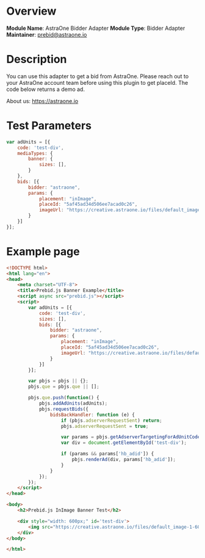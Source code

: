 # Overview


**Module Name**: AstraOne Bidder Adapter
**Module Type**: Bidder Adapter
**Maintainer**: prebid@astraone.io

# Description

You can use this adapter to get a bid from AstraOne.
Please reach out to your AstraOne account team before using this plugin to get placeId.
The code below returns a demo ad.

About us: https://astraone.io

# Test Parameters
```js
var adUnits = [{
    code: 'test-div',
    mediaTypes: {
        banner: {
            sizes: [],
        }
    },
    bids: [{
        bidder: "astraone",
        params: {
            placement: "inImage",
            placeId: "5af45ad34d506ee7acad0c26",
            imageUrl: "https://creative.astraone.io/files/default_image-1-600x400.jpg"
        }
    }]
}];
```

# Example page

```html
<!DOCTYPE html>
<html lang="en">
<head>
	<meta charset="UTF-8">
	<title>Prebid.js Banner Example</title>
	<script async src="prebid.js"></script>
	<script>
        var adUnits = [{
			code: 'test-div',
			sizes: [],
			bids: [{
				bidder: "astraone",
				params: {
					placement: "inImage",
					placeId: "5af45ad34d506ee7acad0c26",
					imageUrl: "https://creative.astraone.io/files/default_image-1-600x400.jpg"
				}
			}]
		}];

		var pbjs = pbjs || {};
		pbjs.que = pbjs.que || [];

		pbjs.que.push(function() {
			pbjs.addAdUnits(adUnits);
			pbjs.requestBids({
				bidsBackHandler: function (e) {
					if (pbjs.adserverRequestSent) return;
					pbjs.adserverRequestSent = true;

					var params = pbjs.getAdserverTargetingForAdUnitCode("test-div");
					var div = document.getElementById('test-div');

					if (params && params['hb_adid']) {
						pbjs.renderAd(div, params['hb_adid']);
					}
				}
			});
		});
	</script>
</head>

<body>
	<h2>Prebid.js InImage Banner Test</h2>

	<div style="width: 600px;" id='test-div'>
		<img src="https://creative.astraone.io/files/default_image-1-600x400.jpg" />
	</div>
</body>

</html>
```

